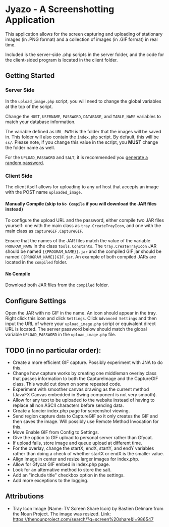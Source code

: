 # Jyazo - A Screenshotting Application
This application allows for the screen capturing and uploading of 
stationary images (in .PNG format) and a collection of images (in .GIF 
format) in real time.

Included is the server-side .php scripts in the server folder, and the
code for the client-sided program is located in the client folder.

## Getting Started
### Server Side
In the `upload_image.php` script, you will need to change the global
variables at the top of the script.

Change the `HOST`, `USERNAME`, `PASSWORD`, `DATABASE`, and `TABLE_NAME`
variables to match your database information.

The variable defined as `URL_PATH` is the folder that the images will
be saved in. This folder will also contain the `index.php` script. By
default, this will be `ss/`. Please note, if you change this value in
the script, you **MUST** change the folder name as well.

For the `UPLOAD_PASSWORD` and `SALT`, it is recommended you
[generate a random password](https://passwordsgenerator.net/).

### Client Side
The client itself allows for uploading to any url host that accepts an
image with the POST name `uploaded_image`.

#### Manually Compile (skip to `No Compile` if you will download the JAR files instead)

To configure the upload URL and the password, either compile two JAR
files yourself: one with the main class as `tray.CreateTrayIcon`, and
one with the main class as `captureGIF.CaptureGIF`.

Ensure that the names of the JAR files match the value of the variable
`PROGRAM_NAME` in the class `tools.Constants`. The
`tray.CreateTrayIcon` JAR should be named ``{{PROGRAM_NAME}}.jar`` and
the compiled GIF jar should be named `{{PROGRAM_NAME}}GIF.jar`. An
example of both compiled JARs are located in the `compiled` folder.

#### No Compile

Download both JAR files from the `compiled` folder.

## Configure Settings
Open the JAR with no GIF in the name. An icon should appear in the
tray. Right click this icon and click `Settings`. Click
`Advanced Settings` and then input the URL of where your
`upload_image.php` script or equivalent direct URL is
located. The server password below should match the global variable
`UPLOAD_PASSWORD` in the `upload_image.php` file.

## TODO (in no particular order):
* Create a more efficient GIF capture. Possibly experiment with JNA to 
do this.
* Change how capture works by creating one middleman overlay class
that passes information to both the CaptureImage and the CaptureGIF
class. This would cut down on some repeated code.
* Experiment with smoother canvas drawing as the current method
(JavaFX Canvas embedded in Swing component is not very smooth).
* Allow for any text to be uploaded to the website instead of having 
to replace all non ASCII characters before sending data.
* Create a fancier index.php page for screenshot viewing.
* Send region capture data to CaptureGIF so it only creates the GIF and
then saves the image. Will possibly use Remote Method Invocation for
this.
* Move Enable GIF from Config to Settings.
* Give the option to GIF upload to personal server rather than Gfycat.
* If upload fails, store image and queue upload at different time.
* For the overlay, change the startX, endX, startY, and endY variables
rather than doing a check of whether startX or endX is the smaller
value.
* Align image in center and resize larger images for index.php.
* Allow for Gfycat GIF embed in index.php page.
* Look for an alternative method to store the salt.
* Add an "include title" checkbox option in the settings.
* Add more exceptions to the logging.

## Attributions
* Tray Icon Image (Name: TV Screen Share Icon) by Bastien Delmare from
the Noun Project. The image was resized.
Link: https://thenounproject.com/search/?q=screen%20share&i=986547